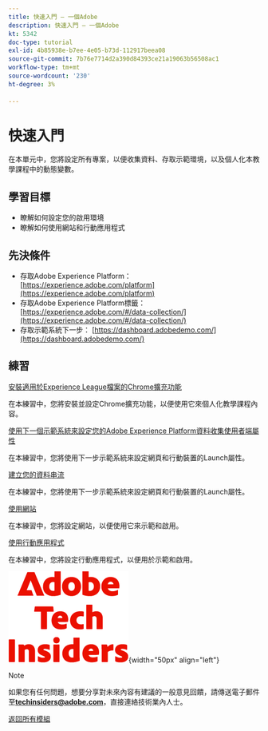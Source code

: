 ```yaml
---
title: 快速入門 — 一個Adobe
description: 快速入門 — 一個Adobe
kt: 5342
doc-type: tutorial
exl-id: 4b85938e-b7ee-4e05-b73d-112917beea08
source-git-commit: 7b76e7714d2a390d84393ce21a19063b56508ac1
workflow-type: tm+mt
source-wordcount: '230'
ht-degree: 3%

---
```


# 快速入門

在本單元中，您將設定所有專案，以便收集資料、存取示範環境，以及個人化本教學課程中的動態變數。

## 學習目標

- 瞭解如何設定您的啟用環境
- 瞭解如何使用網站和行動應用程式

## 先決條件

- 存取Adobe Experience Platform： [https://experience.adobe.com/platform](https://experience.adobe.com/platform)
- 存取Adobe Experience Platform標籤： [https://experience.adobe.com/#/data-collection/](https://experience.adobe.com/#/data-collection/)
- 存取示範系統下一步： [https://dashboard.adobedemo.com/](https://dashboard.adobedemo.com/)

## 練習

[安裝適用於Experience League檔案的Chrome擴充功能](./ex1.md)

在本練習中，您將安裝並設定Chrome擴充功能，以便使用它來個人化教學課程內容。

[使用下一個示範系統來設定您的Adobe Experience Platform資料收集使用者端屬性](./ex2.md)

在本練習中，您將使用下一步示範系統來設定網頁和行動裝置的Launch屬性。

[建立您的資料串流](./ex3.md)

在本練習中，您將使用下一步示範系統來設定網頁和行動裝置的Launch屬性。

[使用網站](./ex4.md)

在本練習中，您將設定網站，以便使用它來示範和啟用。

[使用行動應用程式](./ex5.md)

在本練習中，您將設定行動應用程式，以便用於示範和啟用。

![技術內部人士](./../../../assets/images/techinsiders.png){width="50px" align="left"}

>[!NOTE]
>
>如果您有任何問題，想要分享對未來內容有建議的一般意見回饋，請傳送電子郵件至&#x200B;**techinsiders@adobe.com**，直接連絡技術業內人士。

[返回所有模組](../../../overview.md)
